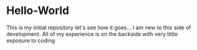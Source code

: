 # Hello-World
This is my initial repository let's see how it goes...
I am new to this side of development.  All of my experience is on the backside with very little exposure to coding

